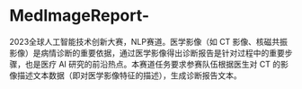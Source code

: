 # MedImageReport-
2023全球人工智能技术创新大赛，NLP赛道。医学影像（如 CT 影像、核磁共振影像）是病情诊断的重要依据，通过医学影像得出诊断报告是针对过程中的重要步骤，也是医疗 AI 研究的前沿热点。本赛道任务要求参赛队伍根据医生对 CT 的影像描述文本数据（即对医学影像特征的描述），生成诊断报告文本。
